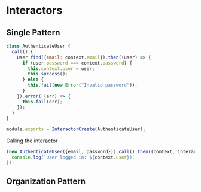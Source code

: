 # Interactors

## Single Pattern

```js
class AuthenticateUser {
  call() {
    User.find({email: context.email}).then((user) => {
      if (user.password === context.password) {
        this.context.user = user;
        this.success();
      } else {
        this.fail(new Error("Invalid password"));
      }
    }).error( (err) => {
      this.fail(err);
    });
  }
}

module.exports = InteractorCreate(AuthenticateUser);
```

Calling the interactor

```js
(new AuthenticateUser({email, password})).call().then((context, interactor) {
  console.log(`User logged in: ${context.user});
});

```

## Organization Pattern
